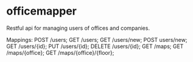 # officemapper
Restful api for managing users of offices and companies.

Mappings: POST /users; GET /users; GET /users/new; POST users/new; GET /users/{id}; PUT /users/{id}; DELETE /users/{id}; GET /maps; GET /maps/{office}; GET /maps/{office}/{floor};
